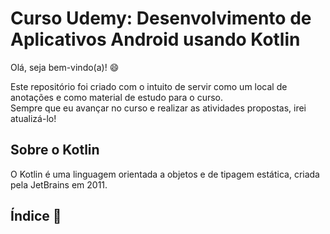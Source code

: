 # Curso Udemy: Desenvolvimento de Aplicativos Android usando Kotlin

Olá, seja bem-vindo(a)! 😄

Este repositório foi criado com o intuito de servir como um local de anotações e como material de estudo para o curso.<br>
Sempre que eu avançar no curso e realizar as atividades propostas, irei atualizá-lo!

## Sobre o Kotlin

O Kotlin é uma linguagem orientada a objetos e de tipagem estática, criada pela JetBrains em 2011. 

## Índice 📙
